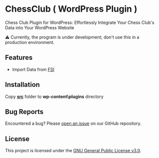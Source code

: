 # ChessClub ( WordPress Plugin )

Chess Club Plugin for WordPress: Effortlessly Integrate Your Chess Club's Data into Your WordPress Website

⚠️ Currently, the program is under development; don't use this in a production environment.


## Features
- Import Data from [FSI](https://federscacchi.it/)


## Installation
Copy [**src**](https://download-directory.github.io/?url=https://github.com/salsan/chessclub/tree/main/src) folder to **wp-content\plugins** directory


## Bug Reports
Encountered a bug? Please [open an issue](https://github.com/salsan/chessclub/issues) on our GitHub repository.

## License
This project is licensed under the [GNU General Public License v3.0](https://github.com/salsan/chessclub/blob/main/LICENSE).

